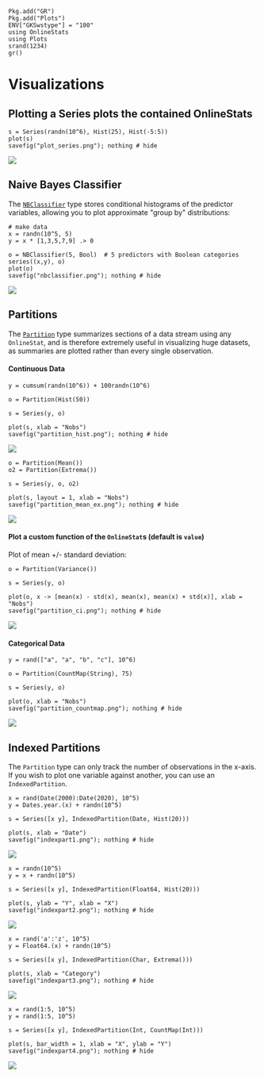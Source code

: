 ```@setup setup
Pkg.add("GR")
Pkg.add("Plots")
ENV["GKSwstype"] = "100"
using OnlineStats
using Plots
srand(1234)
gr()
```

# Visualizations

## Plotting a Series plots the contained OnlineStats

```@example setup
s = Series(randn(10^6), Hist(25), Hist(-5:5))
plot(s)
savefig("plot_series.png"); nothing # hide
```

![](plot_series.png)

## Naive Bayes Classifier

The [`NBClassifier`](@ref) type stores conditional histograms of the predictor variables, allowing you to plot approximate "group by" distributions:

```@example setup 
# make data
x = randn(10^5, 5)
y = x * [1,3,5,7,9] .> 0

o = NBClassifier(5, Bool)  # 5 predictors with Boolean categories
series((x,y), o)
plot(o)
savefig("nbclassifier.png"); nothing # hide
```
![](nbclassifier.png)

## Partitions

The [`Partition`](@ref) type summarizes sections of a data stream using any `OnlineStat`, 
and is therefore extremely useful in visualizing huge datasets, as summaries are plotted
rather than every single observation.  

#### Continuous Data

```@example setup
y = cumsum(randn(10^6)) + 100randn(10^6)

o = Partition(Hist(50))

s = Series(y, o)

plot(s, xlab = "Nobs")
savefig("partition_hist.png"); nothing # hide
```
![](partition_hist.png)


```@example setup
o = Partition(Mean())
o2 = Partition(Extrema())

s = Series(y, o, o2)

plot(s, layout = 1, xlab = "Nobs")
savefig("partition_mean_ex.png"); nothing # hide
```
![](partition_mean_ex.png)


#### Plot a custom function of the `OnlineStat`s (default is `value`)

Plot of mean +/- standard deviation:

```@example setup
o = Partition(Variance())

s = Series(y, o)

plot(o, x -> [mean(x) - std(x), mean(x), mean(x) + std(x)], xlab = "Nobs")
savefig("partition_ci.png"); nothing # hide  
```
![](partition_ci.png)


#### Categorical Data

```@example setup
y = rand(["a", "a", "b", "c"], 10^6)

o = Partition(CountMap(String), 75)

s = Series(y, o)

plot(o, xlab = "Nobs")
savefig("partition_countmap.png"); nothing # hide
```
![](partition_countmap.png)


## Indexed Partitions

The `Partition` type can only track the number of observations in the x-axis.  If you wish
to plot one variable against another, you can use an `IndexedPartition`.  

```@example setup
x = rand(Date(2000):Date(2020), 10^5)
y = Dates.year.(x) + randn(10^5)

s = Series([x y], IndexedPartition(Date, Hist(20)))

plot(s, xlab = "Date")
savefig("indexpart1.png"); nothing # hide
```
![](indexpart1.png)


```@example setup
x = randn(10^5)
y = x + randn(10^5)

s = Series([x y], IndexedPartition(Float64, Hist(20)))

plot(s, ylab = "Y", xlab = "X")
savefig("indexpart2.png"); nothing # hide
```
![](indexpart2.png)

```@example setup
x = rand('a':'z', 10^5)
y = Float64.(x) + randn(10^5)

s = Series([x y], IndexedPartition(Char, Extrema()))

plot(s, xlab = "Category")
savefig("indexpart3.png"); nothing # hide
```
![](indexpart3.png)

```@example setup
x = rand(1:5, 10^5)
y = rand(1:5, 10^5)

s = Series([x y], IndexedPartition(Int, CountMap(Int)))

plot(s, bar_width = 1, xlab = "X", ylab = "Y")
savefig("indexpart4.png"); nothing # hide
```
![](indexpart4.png)
